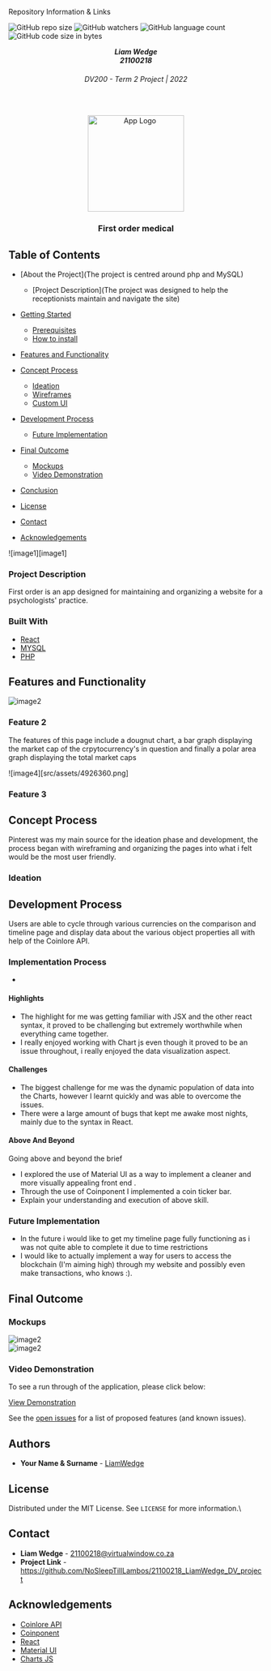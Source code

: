 Repository Information & Links
<br />

![GitHub repo size](https://img.shields.io/github/repo-size/MikeMaynard14/termoneexample)
![GitHub watchers](https://img.shields.io/github/watchers/MikeMaynard14/termoneexample)
![GitHub language count](https://img.shields.io/github/languages/count/MikeMaynard14/termoneexample)
![GitHub code size in bytes](https://img.shields.io/github/languages/code-size/MikeMaynard14/termoneexample)

<!-- HEADER SECTION -->
<h5 align="center" style="padding:0;margin:0;">Liam Wedge</h5>
<h5 align="center" style="padding:0;margin:0;">21100218</h5>
<h6 align="center">DV200 - Term 2 Project | 2022</h6>
</br>
<p align="center">
<img src="https://github.com/NoSleepTillLambos/LiamWedge_21100218_PsychologistApp/blob/master/src/Assets/ProjectLogo1.png" alt="App Logo" width="190" height="190">
  
  <h3 align="center">First order medical</h3>
    
</p>
<!-- TABLE OF CONTENTS -->

## Table of Contents

- [About the Project](The project is centred around php and MySQL)
  - [Project Description](The project was designed to help the receptionists maintain and navigate the site)
- [Getting Started](#getting-started)
  - [Prerequisites](#prerequisites)
  - [How to install](#how-to-install)
- [Features and Functionality](#features-and-functionality)
- [Concept Process](#concept-process)
  - [Ideation](#ideation)
  - [Wireframes](#wireframes)
  - [Custom UI](#user-flow)
- [Development Process](#development-process)

  - [Future Implementation](#peer-reviews)

- [Final Outcome](#final-outcome)
  - [Mockups](#mockups)
  - [Video Demonstration](#video-demonstration)
- [Conclusion](#conclusion)
- [License](#license)
- [Contact](21100218@virtualwindow.co.za)
- [Acknowledgements](#acknowledgements)

<!-- header image of project -->

![image1][image1]

### Project Description

First order is an app designed for maintaining and organizing a website for a psychologists' practice.

### Built With

- [React](https://reactjs.org/)
- [MYSQL](https://dev.mysql.com/doc/)
- [PHP](https://www.php.net/docs.php)

<!-- GETTING STARTED -->
<!-- Make sure to add appropriate information about what prerequesite technologies the user would need and also the steps to install your project on their own mashines -->
## Features and Functionality

<!-- note how you can use your gitHub link. Just make a path to your assets folder -->

![image2](src/Assets/Liam_Wedge_21100218_HomePage.png)

### Feature 2

The features of this page include a dougnut chart, a bar graph displaying the market cap of the crpytocurrency's in question and finally a polar area graph displaying the total market caps

![image4][src/assets/4926360.png]

### Feature 3

<!-- CONCEPT PROCESS -->
<!-- Briefly explain your concept ideation process -->
<!-- here you will add things like wireframing, data structure planning, anything that shows your process. You need to include images-->

## Concept Process

Pinterest was my main source for the ideation phase and development, the process began with wireframing and organizing the pages into what i felt would be the most user friendly.

### Ideation

<!-- DEVELOPMENT PROCESS -->

## Development Process

Users are able to cycle through various currencies on the comparison and timeline page and display data about the various object properties all with help of the Coinlore API.

### Implementation Process

<!-- stipulate all of the functionality you included in the project -->
<!-- This is your time to shine, explain the technical nuances of your project, how did you achieve the final outcome!-->

-

#### Highlights

<!-- stipulated the highlight you experienced with the project -->

- The highlight for me was getting familiar with JSX and the other react syntax, it proved to be challenging but extremely
  worthwhile when everything came together.
- I really enjoyed working with Chart js even though it proved to be an issue throughout, i really enjoyed the data visualization aspect.

#### Challenges

<!-- stipulated the challenges you faced with the project and why you think you faced it or how you think you'll solve it (if not solved) -->

- The biggest challenge for me was the dynamic population of data into the Charts, however I learnt quickly and was able to overcome
  the issues.
- There were a large amount of bugs that kept me awake most nights, mainly due to the syntax in React.

#### Above And Beyond

Going above and beyond the brief

<!-- what did you learn outside of the classroom and implement into your project-->

- I explored the use of Material UI as a way to implement a cleaner and more visually appealing front end .
- Through the use of Coinponent I implemented a coin ticker bar.
- Explain your understanding and execution of above skill.

### Future Implementation

<!-- stipulate functionality and improvements that can be implemented in the future. -->

- In the future i would like to get my timeline page fully functioning as i was not quite able to complete it due to time restrictions
- I would like to actually implement a way for users to access the blockchain (I'm aiming high) through my website and possibly even
  make transactions, who knows :).

<!-- MOCKUPS -->

## Final Outcome

### Mockups

![image2](src/Assets/Liam_Wedge_21100218_Mockup.png)
<br>
![image2](src/Assets/4926360.png)

<!-- VIDEO DEMONSTRATION -->

### Video Demonstration

To see a run through of the application, please click below:

[View Demonstration](https://drive.google.com/drive/folders/1IiMC4ZpDRhs8Q5RuAk9rlZmzaHfeihNa)

See the [open issues](https://github.com/NoSleepTillLambos/21100218_LiamWedge_DV_project/issues) for a list of proposed features (and known issues).

<!-- AUTHORS -->

## Authors

- **Your Name & Surname** - [LiamWedge](https://github.com/NoSleepTillLambos)

<!-- LICENSE -->

## License

Distributed under the MIT License. See `LICENSE` for more information.\

<!-- LICENSE -->

## Contact

- **Liam Wedge** - [21100218@virtualwindow.co.za]()
- **Project Link** - https://github.com/NoSleepTillLambos/21100218_LiamWedge_DV_project

<!-- ACKNOWLEDGEMENTS -->

## Acknowledgements

<!-- all resources that you used and Acknowledgements here -->

- [Coinlore API](https://www.coinlore.com/cryptocurrency-data-api)
- [Coinponent](https://coinponent.com/crypto-converter-widget)
- [React](https://reactjs.org/)
- [Material UI](https://v4.mui.com/)
- [Charts JS](https://www.chartjs.org/)
